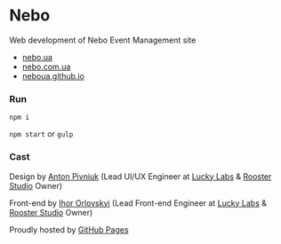 # Nebo

Web development of Nebo Event Management site

- [nebo.ua](http://nebo.ua)
- [nebo.com.ua](http://nebo.com.ua)
- [neboua.github.io](http://neboua.github.io)

### Run

`npm i`

`npm start` or `gulp`

### Cast

Design by [Anton Pivniuk](https://www.behance.net/antonpivniuk) (Lead UI/UX Engineer at [Lucky Labs](http://lucky-labs.com) & [Rooster Studio](http://rooooster.com) Owner)

Front-end by [Ihor Orlovskyi](http://ihororlovskyi.com) (Lead Front-end Engineer at [Lucky Labs](http://lucky-labs.com) & [Rooster Studio](http://rooooster.com) Owner)

Proudly hosted by [GitHub Pages](https://pages.github.com)
